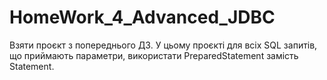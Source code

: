# HomeWork_4_Advanced_JDBC

Взяти проєкт з попереднього ДЗ. У цьому проєкті для всіх SQL запитів, що приймають параметри, використати PreparedStatement замість Statement.
